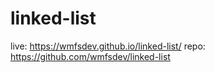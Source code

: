 # linked-list

live: https://wmfsdev.github.io/linked-list/
repo: https://github.com/wmfsdev/linked-list

